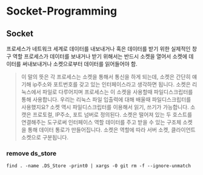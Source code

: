 # Socket-Programming

## Socket 
프로세스가 네트워크 세계로 데이터를 내보내거나 혹은 데이터를 받기 위한 실제적인 창구 역할
프로세스가 데이터를 보내거나 받기 위해서는 반드시 소켓을 열어서 소켓에 데이터를 써내보내거나 소켓으로부터 데이터를 읽어들어야 함.
> 이 말의 뜻은  각 프로세스는 소켓을 통해서 통신을 하게 되는데, 소켓은 간단히 얘기해 ip주소와 포트번호를 갖고 있는 인터페이스라고 생각하면 됩니다. 소켓은 리눅스에서 파일로 다루어지며 프로세스는 이 소켓을 사용할때 파일디스크립터를 통해 사용합니다. 우리는 리눅스 파일 입출력에 대해 배울때 파일디스크립터를 사용했지요? 소켓 역시 파일디스크립터를 이용해서 읽기, 쓰기가 가능합니다.
소캣은 프로토컬, IP주소, 포트 넘버로 정의된다.
소켓은 떨어져 있는 두 호스트를 연결해주는 도구로써 인터페이스 역할
데이터를 주고 받을 수 있는 구조체
소켓을 통해 데이터 통로가 만들어집니다.
소켓은 역할에 따라 서버 소켓, 클라이언트 소켓으로 구분됩니다.









### remove ds_store
``` 
find . -name .DS_Store -print0 | xargs -0 git rm -f --ignore-unmatch
```

